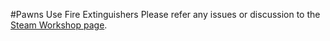 #Pawns Use Fire Extinguishers
Please refer any issues or discussion to the [Steam Workshop page](https://steamcommunity.com/sharedfiles/filedetails/?id=2404555784).
